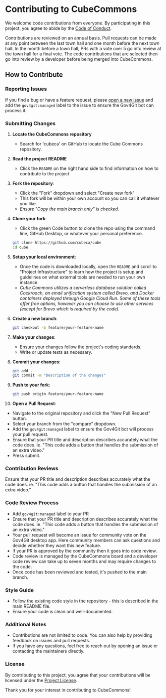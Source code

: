# Contributing to CubeCommons

We welcome code contributions from everyone. By participating in this project, you agree to abide by the [Code of Conduct](CODE_OF_CONDUCT.md).

Contributions are reviewed on an annual basis. Pull requests can be made at any point between the last town hall and one month before the next town hall. In the month before a town hall, PRs with a vote over 5 go into review at the town hall for a final vote. The code contributions that are selected then go into review by a developer before being merged into CubeCommons.

## How to Contribute

### Reporting Issues

If you find a bug or have a feature request, please [open a new issue](https://github.com/cubeca/cube/issues) and add the `gov4git:managed` label to the issue to ensure the Gov4Git bot can process it.

### Submitting Changes

1. **Locate the CubeCommons repository**
   - Search for 'cubeca' on GitHub to locate the Cube Commons repository.
2. **Read the project README**
   - Click the `README` on the right hand side to find information on how to contribute to the project
3. **Fork the repository**:
   - Click the "Fork" dropdown and select "Create new fork"
   - This fork will be within your own account so you can call it whatever you like.
   - _Ensure "Copy the main branch only" is checked._
4. **Clone your fork**:
   - Click the green Code button to clone the repo using the command line, GitHub Desktop, or whatever your personal preference.
   ```sh
   git clone https://github.com/cubeca/cube
   cd cube
   ```
5. **Setup your local environment**:
   - Once the code is downloaded locally, open the `README` and scroll to "Project Infrastructure" to learn how the project is setup and guidelines on what external tools are needed to run your own instance.
   - _Cube Commons utilizes a serverless database solution called Cockroach, an email unification system called Brevo, and Docker containers deployed through Google Cloud Run. Some of these tools offer free options, however you can choose to use other services (except for Brevo which is required by the code)._
6. **Create a new branch**:
   ```sh
   git checkout -b feature/your-feature-name
   ```
7. **Make your changes**:
   - Ensure your changes follow the project's coding standards.
   - Write or update tests as necessary.
8. **Commit your changes**:
   ```sh
   git add .
   git commit -m "Description of the changes"
   ```
9. **Push to your fork**:

   ```sh
   git push origin feature/your-feature-name
   ```

10. **Open a Pull Request**:

- Navigate to the original repository and click the "New Pull Request" button.
- Select your branch from the "compare" dropdown.
- Add the `gov4git:managed` label to ensure the Gov4Git bot will process your pull request.
- Ensure that your PR title and description describes accurately what the code does.
  ie. "This code adds a button that handles the submission of an extra video."
- Press submit.

### Contribution Reviews

Ensure that your PR title and description describes accurately what the code does.
ie. "This code adds a button that handles the submission of an extra video."

### Code Review Process

- Add `gov4git:managed` label to your PR
- Ensure that your PR title and description describes accurately what the code does.
  ie. "This code adds a button that handles the submission of an extra video."
- Your pull request will become an issue for community vote on the Gov4Git desktop app. Here community members can ask questions and decide whether they want this new feature.
- If your PR is approved by the community then it goes into code review.
- Code review is managed by the CubeCommons board and a developer code review can take up to seven months and may require changes to the code.
- Once code has been reviewed and tested, it's pushed to the main branch.

### Style Guide

- Follow the existing code style in the repository - this is described in the main README file.
- Ensure your code is clean and well-documented.

### Additional Notes

- Contributions are not limited to code. You can also help by providing feedback on issues and pull requests.
- If you have any questions, feel free to reach out by opening an issue or contacting the maintainers directly.

### License

By contributing to this project, you agree that your contributions will be licensed under the [Project License](LICENSE).

Thank you for your interest in contributing to CubeCommons!
